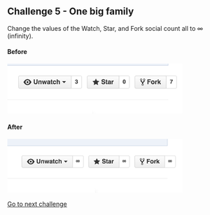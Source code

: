 ## Challenge 5 - One big family
Change the values of the Watch, Star, and Fork social count all to ∞ (infinity).

#### Before
<img src="img/5a.png" width=400px>

<br>

#### After
<img src="img/5b.png" width=400px>

[Go to next challenge](challenge-6.md)
